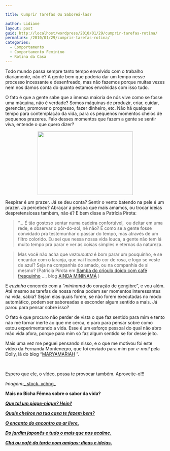 ```yaml
---

title: Cumprir Tarefas Ou Saboreá-las?

author: Lidiane
layout: post
guid: http://localhost/wordpress/2010/01/29/cumprir-tarefas-rotina/
permalink: /2010/01/29/cumprir-tarefas-rotina/
categories:
  - Comportamento
  - Comportamento Feminino
  - Rotina da Casa
---
```

Todo mundo passa sempre tanto tempo envolvido com o trabalho diariamente, não é? A gente bem que poderia dar um tempo nesse processo incessante e desenfreado, mas não fazemos porque muitas vezes nem nos damos conta do quanto estamos envolvidas com isso tudo.

<!--more-->

O fato é que a gente sabe que a imensa maioria de nós vive como se fosse uma máquina, não é verdade? Somos máquinas de produzir, criar, cuidar, gerenciar, promover o progresso, fazer dinheiro, etc. Não há qualquer tempo para contemplação da vida, para os pequenos momentos cheios de pequenos prazeres. Falo desses momentos que fazem a gente se sentir viva, entende o que quero dizer?

<p style="text-align: center;">
  <a href="http://www.trololodemulher.com.br/blog/wp-content/uploads/2010/07/relogio-e-rotina.jpg"><img class="size-medium wp-image-4963 aligncenter" title="relógio e rotina" src="http://www.trololodemulher.com.br/blog/wp-content/uploads/2010/07/relogio-e-rotina-300x200.jpg" alt="" width="300" height="200" /></a>
</p>

Respirar é um prazer. Já se deu conta? Sentir o vento batendo na pele é um prazer. Já percebeu? Abraçar a pessoa que mais amamos, ou trocar ideias despretensiosas também, não é? E bem disse a Patrícia Pirota:

> “… É tão gostoso sentar numa cadeira confortável,  ou deitar em uma rede, e observar o pôr-do-sol, né não? É como se a gente fosse convidado pra testemunhar o passar do tempo, mas através de um filtro colorido. Eu sei que nessa nossa vida louca, a gente não tem lá muito tempo pra parar e ver as coisas simples e eternas da natureza.

> Mas você não acha que _vezououtra_ é bom parar um pouquinho, e se encantar com o laranja, que vai ficando cor de rosa, e logo se veste de azul? Seja na companhia do amado, ou na companhia de si mesmo? (Patrícia Pirota em [Samba do crioulo doido com café fresquinho](http://patriciapirota.blogspot.com/2009/10/samba-do-crioulo-doido-com-cafe.html) …, blog [AINDA MININAMÁ](http://patriciapirota.blogspot.com/) )

E _euzinha_ concordo com a “_mininamá_ do coração de gengibre”, e vou além. Até mesmo as tarefas de nossa rotina podem ser momentos interessantes na vida, sabia? Sejam elas quais forem, se não forem executadas no modo automático, podem ser saboreadas e esconder algum sentido a mais. Já parou para pensar sobre isso?

O fato é que procuro não perder de vista o que faz sentido para mim e tento não me tornar inerte ao que me cerca, e paro para pensar sobre como estou experimentando a vida. Esse é um esforço pessoal do qual não abro mão vida afora, porque para mim só faz algum sentido se for desse jeito.

Mais uma vez me peguei pensando nisso, e o que me motivou foi este vídeo da Fernanda Montenegro, que foi enviado para mim por _e-mail_ pela Dolly, lá do blog “[MARYAMARIAH](http://www.maryamariah.blogspot.com/) ”.

<div id="scid:5737277B-5D6D-4f48-ABFC-DD9C333F4C5D:b084192b-5f26-40ff-aaba-449e65d56aa7" class="wlWriterEditableSmartContent" style="margin: 0px auto; width: 425px; display: block; float: none; padding: 0px;">
  <div>
  </div>
</div>

 

Espero que ele, o vídeo, possa te provocar também. Aproveite-o!!!

_Imagem:_[_ stock. xchng_](http://www.sxc.hu/) 

**Mais no Bicha Fêmea sobre o sabor da vida?**

**_<a href="http://www.trololodemulher.com.br/2009/02/01/piquenique/" target="_self">Que tal um pique-nique? Hein?</a>_**

**_<a href="http://www.trololodemulher.com.br/2009/03/11/cheiros/" target="_self">Quais cheiros na tua casa te fazem bem?</a>_**

**_<a href="http://www.trololodemulher.com.br/2009/04/06/refeicao-ao-ar-livre/" target="_self">O encanto do encontro ao ar livre.</a>_**

**_<a href="http://www.trololodemulher.com.br/2009/05/22/jardim-japones/" target="_self">Do jardim japonês e tudo o mais que nos acalme.</a>_**

**_<a href="http://www.trololodemulher.com.br/2010/07/12/cha-cafe-da-tarde/" target="_self">Chá ou café da tarde com amigas: dicas e ideias.</a>_**